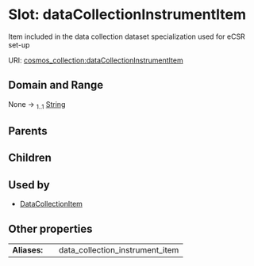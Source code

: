 
# Slot: dataCollectionInstrumentItem

Item included in the data collection dataset specialization used for eCSR set-up

URI: [cosmos_collection:dataCollectionInstrumentItem](https://www.cdisc.org/cosmos/collection_v1.0dataCollectionInstrumentItem)


## Domain and Range

None &#8594;  <sub>1..1</sub> [String](types/String.md)

## Parents


## Children


## Used by

 * [DataCollectionItem](DataCollectionItem.md)

## Other properties

|  |  |  |
| --- | --- | --- |
| **Aliases:** | | data_collection_instrument_item |
